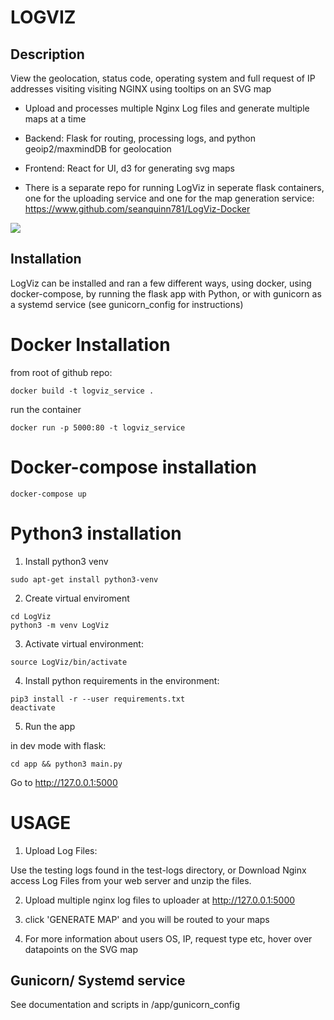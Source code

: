 LOGVIZ
===================

## Description
View the geolocation, status code, operating system and full request of IP addresses visiting visiting NGINX using tooltips on an SVG map

- Upload and processes multiple Nginx Log files and generate multiple maps at a time

- Backend: Flask for routing, processing logs, and python geoip2/maxmindDB for geolocation 

- Frontend: React for UI, d3 for generating svg maps

- There is a separate repo for running LogViz in seperate flask containers, one for the uploading service and one for the map generation service: https://www.github.com/seanquinn781/LogViz-Docker

![](logviz.gif)

## Installation

LogViz can be installed and ran a few different ways, using docker, using docker-compose, by running the flask app with Python, or with gunicorn as a systemd service (see gunicorn_config for instructions)

# Docker Installation

from root of github repo:

```
docker build -t logviz_service .
```

run the container
```
docker run -p 5000:80 -t logviz_service
```

# Docker-compose installation
```
docker-compose up
```

# Python3 installation

1. Install python3 venv

```
sudo apt-get install python3-venv
```

2. Create virtual enviroment

```
cd LogViz
python3 -m venv LogViz
```

3. Activate virtual environment:
```
source LogViz/bin/activate
```

4. Install python requirements in the environment:  
```
pip3 install -r --user requirements.txt
deactivate
```

5. Run the app

in dev mode with flask:

```
cd app && python3 main.py
```

Go to http://127.0.0.1:5000


USAGE
==========================

1. Upload Log Files:

Use the testing logs found in the test-logs directory, or Download Nginx access Log Files from your web server and unzip the files.

2. Upload multiple nginx log files to uploader at http://127.0.0.1:5000

8. click 'GENERATE MAP' and you will be routed to your maps

9. For more information about users OS, IP, request type etc, hover over datapoints on the SVG map


## Gunicorn/ Systemd service

See documentation and scripts in /app/gunicorn_config

